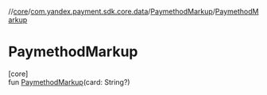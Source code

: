 //[core](../../../index.md)/[com.yandex.payment.sdk.core.data](../index.md)/[PaymethodMarkup](index.md)/[PaymethodMarkup](-paymethod-markup.md)

# PaymethodMarkup

[core]\
fun [PaymethodMarkup](-paymethod-markup.md)(card: String?)
